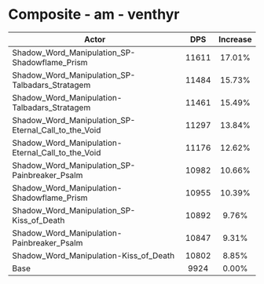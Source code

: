 # Composite - am - venthyr
| Actor | DPS | Increase |
|---|:---:|:---:|
|Shadow_Word_Manipulation_SP-Shadowflame_Prism|11611|17.01%|
|Shadow_Word_Manipulation_SP-Talbadars_Stratagem|11484|15.73%|
|Shadow_Word_Manipulation-Talbadars_Stratagem|11461|15.49%|
|Shadow_Word_Manipulation_SP-Eternal_Call_to_the_Void|11297|13.84%|
|Shadow_Word_Manipulation-Eternal_Call_to_the_Void|11176|12.62%|
|Shadow_Word_Manipulation_SP-Painbreaker_Psalm|10982|10.66%|
|Shadow_Word_Manipulation-Shadowflame_Prism|10955|10.39%|
|Shadow_Word_Manipulation_SP-Kiss_of_Death|10892|9.76%|
|Shadow_Word_Manipulation-Painbreaker_Psalm|10847|9.31%|
|Shadow_Word_Manipulation-Kiss_of_Death|10802|8.85%|
|Base|9924|0.00%|
